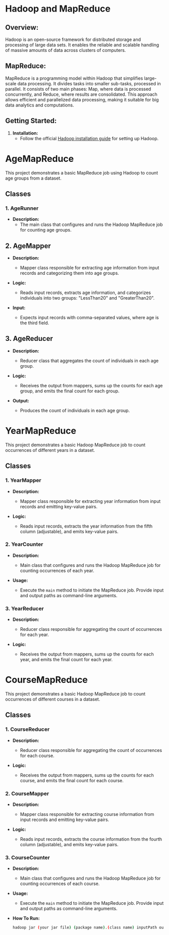 # Hadoop and MapReduce

## Overview:
Hadoop is an open-source framework for distributed storage and processing of large data sets. It enables the reliable and scalable handling of massive amounts of data across clusters of computers.

## MapReduce:
MapReduce is a programming model within Hadoop that simplifies large-scale data processing. It divides tasks into smaller sub-tasks, processed in parallel. It consists of two main phases: Map, where data is processed concurrently, and Reduce, where results are consolidated. This approach allows efficient and parallelized data processing, making it suitable for big data analytics and computations.

## Getting Started:
1. **Installation:**
   - Follow the official [Hadoop installation guide](https://drive.google.com/file/d/1JEplhIJuTFDcUomMppC1xN59NMMnB9uP/view) for setting up Hadoop.

# AgeMapReduce

This project demonstrates a basic MapReduce job using Hadoop to count age groups from a dataset.

## Classes

### 1. AgeRunner

- **Description:**
  - The main class that configures and runs the Hadoop MapReduce job for counting age groups.

## 2. AgeMapper

- **Description:**
  - Mapper class responsible for extracting age information from input records and categorizing them into age groups.

- **Logic:**
  - Reads input records, extracts age information, and categorizes individuals into two groups: "LessThan20" and "GreaterThan20".

- **Input:**
  - Expects input records with comma-separated values, where age is the third field.

## 3. AgeReducer

- **Description:**
  - Reducer class that aggregates the count of individuals in each age group.

- **Logic:**
  - Receives the output from mappers, sums up the counts for each age group, and emits the final count for each group.

- **Output:**
  - Produces the count of individuals in each age group.

# YearMapReduce

This project demonstrates a basic Hadoop MapReduce job to count occurrences of different years in a dataset.

## Classes

### 1. YearMapper

- **Description:**
  - Mapper class responsible for extracting year information from input records and emitting key-value pairs.

- **Logic:**
  - Reads input records, extracts the year information from the fifth column (adjustable), and emits key-value pairs.

### 2. YearCounter

- **Description:**
  - Main class that configures and runs the Hadoop MapReduce job for counting occurrences of each year.

- **Usage:**
  - Execute the `main` method to initiate the MapReduce job. Provide input and output paths as command-line arguments.

### 3. YearReducer

- **Description:**
  - Reducer class responsible for aggregating the count of occurrences for each year.

- **Logic:**
  - Receives the output from mappers, sums up the counts for each year, and emits the final count for each year.

# CourseMapReduce

This project demonstrates a basic Hadoop MapReduce job to count occurrences of different courses in a dataset.

## Classes

### 1. CourseReducer

- **Description:**
  - Reducer class responsible for aggregating the count of occurrences for each course.

- **Logic:**
  - Receives the output from mappers, sums up the counts for each course, and emits the final count for each course.

### 2. CourseMapper

- **Description:**
  - Mapper class responsible for extracting course information from input records and emitting key-value pairs.

- **Logic:**
  - Reads input records, extracts the course information from the fourth column (adjustable), and emits key-value pairs.

### 3. CourseCounter

- **Description:**
  - Main class that configures and runs the Hadoop MapReduce job for counting occurrences of each course.

- **Usage:**
  - Execute the `main` method to initiate the MapReduce job. Provide input and output paths as command-line arguments.



- **How To Run:**
  ```bash
  hadoop jar (your jar file) (package name).(class name) inputPath outputPath



